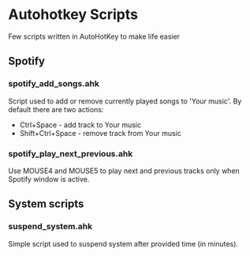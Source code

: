 # Autohotkey Scripts
Few scripts written in AutoHotKey to make life easier

## Spotify
### spotify_add_songs.ahk
Script used to add or remove currently played songs to 'Your music'. By default there are two actions:
* Ctrl+Space - add track to Your music
* Shift+Ctrl+Space - remove track from Your music

### spotify_play_next_previous.ahk
Use MOUSE4 and MOUSE5 to play next and previous tracks only when Spotify window is active.

## System scripts
### suspend_system.ahk
Simple script used to suspend system after provided time (in minutes).